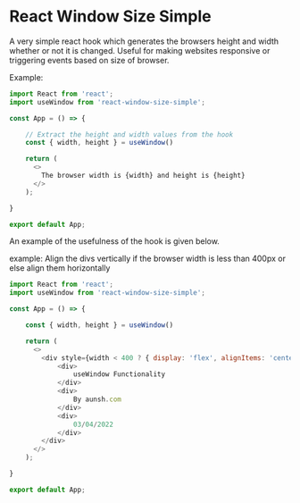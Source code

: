 # React Window Size Simple

A very simple react hook which generates the browsers height and width whether or not it is changed.
Useful for making websites responsive or triggering events based on size of browser.

Example:

```javascript
import React from 'react';
import useWindow from 'react-window-size-simple';

const App = () => {

    // Extract the height and width values from the hook 
    const { width, height } = useWindow()

    return (
      <>
        The browser width is {width} and height is {height}
      </>
    );

}

export default App;
```

An example of the usefulness of the hook is given below.

example: Align the divs vertically if the browser width is less than 400px or else align them horizontally

```javascript
import React from 'react';
import useWindow from 'react-window-size-simple';

const App = () => {

    const { width, height } = useWindow()

    return (
      <>
        <div style={width < 400 ? { display: 'flex', alignItems: 'center', flexDirection: 'column' } : { display: 'flex', alignItems: 'center', justifyContent: 'center' }} >
            <div>
                useWindow Functionality
            </div>
            <div>
                By aunsh.com
            </div>
            <div>
                03/04/2022
            </div>
        </div>
      </>
    );

}

export default App;
```
